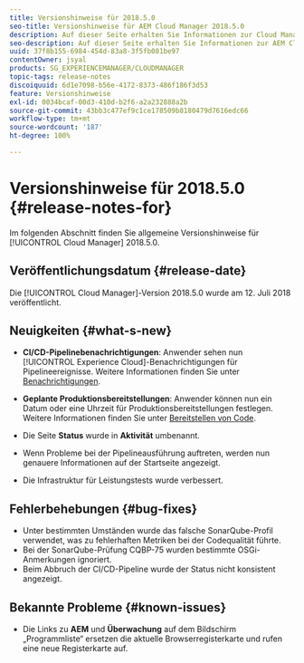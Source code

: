 ```yaml
---
title: Versionshinweise für 2018.5.0
seo-title: Versionshinweise für AEM Cloud Manager 2018.5.0
description: Auf dieser Seite erhalten Sie Informationen zur Cloud Manager-Version 2018.5.0.
seo-description: Auf dieser Seite erhalten Sie Informationen zur AEM Cloud Manager-Version 2018.5.0.
uuid: 37f8b155-6984-454d-83a8-3f5fb081be97
contentOwner: jsyal
products: SG_EXPERIENCEMANAGER/CLOUDMANAGER
topic-tags: release-notes
discoiquuid: 6d1e7098-b56e-4172-8373-486f186f3d53
feature: Versionshinweise
exl-id: 0034bcaf-00d3-410d-b2f6-a2a232888a2b
source-git-commit: 43bb3c477ef9c1ce178509b8180479d7616edc66
workflow-type: tm+mt
source-wordcount: '187'
ht-degree: 100%

---
```


# Versionshinweise für 2018.5.0 {#release-notes-for}

Im folgenden Abschnitt finden Sie allgemeine Versionshinweise für [!UICONTROL Cloud Manager] 2018.5.0.

## Veröffentlichungsdatum {#release-date}

Die [!UICONTROL Cloud Manager]-Version 2018.5.0 wurde am 12. Juli 2018 veröffentlicht.

## Neuigkeiten {#what-s-new}

* **CI/CD-Pipelinebenachrichtigungen**: Anwender sehen nun [!UICONTROL Experience Cloud]-Benachrichtigungen für Pipelineereignisse. Weitere Informationen finden Sie unter [Benachrichtigungen](notifications.md).

* **Geplante Produktionsbereitstellungen**: Anwender können nun ein Datum oder eine Uhrzeit für Produktionsbereitstellungen festlegen. Weitere Informationen finden Sie unter [Bereitstellen von Code](deploying-code.md).

* Die Seite **Status** wurde in **Aktivität** umbenannt.

* Wenn Probleme bei der Pipelineausführung auftreten, werden nun genauere Informationen auf der Startseite angezeigt.
* Die Infrastruktur für Leistungstests wurde verbessert.

## Fehlerbehebungen {#bug-fixes}

* Unter bestimmten Umständen wurde das falsche SonarQube-Profil verwendet, was zu fehlerhaften Metriken bei der Codequalität führte.
* Bei der SonarQube-Prüfung CQBP-75 wurden bestimmte OSGi-Anmerkungen ignoriert.
* Beim Abbruch der CI/CD-Pipeline wurde der Status nicht konsistent angezeigt.

## Bekannte Probleme {#known-issues}

* Die Links zu **AEM** und **Überwachung** auf dem Bildschirm „Programmliste“ ersetzen die aktuelle Browserregisterkarte und rufen eine neue Registerkarte auf.
